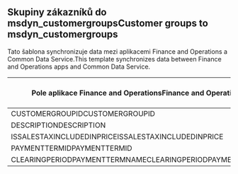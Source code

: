 ## <a name="customer-groups-to-msdyn_customergroups"></a><span data-ttu-id="49c12-101">Skupiny zákazníků do msdyn_customergroups</span><span class="sxs-lookup"><span data-stu-id="49c12-101">Customer groups to msdyn_customergroups</span></span>

<span data-ttu-id="49c12-102">Tato šablona synchronizuje data mezi aplikacemi Finance and Operations a Common Data Service.</span><span class="sxs-lookup"><span data-stu-id="49c12-102">This template synchronizes data between Finance and Operations apps and Common Data Service.</span></span>

<span data-ttu-id="49c12-103">Pole aplikace Finance and Operations</span><span class="sxs-lookup"><span data-stu-id="49c12-103">Finance and Operations field</span></span> | <span data-ttu-id="49c12-104">Typ mapování</span><span class="sxs-lookup"><span data-stu-id="49c12-104">Map type</span></span> | <span data-ttu-id="49c12-105">Jiné pole Dynamics 365</span><span class="sxs-lookup"><span data-stu-id="49c12-105">Other Dynamics 365 field</span></span> | <span data-ttu-id="49c12-106">Výchozí hodnota</span><span class="sxs-lookup"><span data-stu-id="49c12-106">Default value</span></span>
---|---|---|---
<span data-ttu-id="49c12-107">CUSTOMERGROUPID</span><span class="sxs-lookup"><span data-stu-id="49c12-107">CUSTOMERGROUPID</span></span> | = | <span data-ttu-id="49c12-108">msdyn_groupid</span><span class="sxs-lookup"><span data-stu-id="49c12-108">msdyn_groupid</span></span> | 
<span data-ttu-id="49c12-109">DESCRIPTION</span><span class="sxs-lookup"><span data-stu-id="49c12-109">DESCRIPTION</span></span> | = | <span data-ttu-id="49c12-110">msdyn_description</span><span class="sxs-lookup"><span data-stu-id="49c12-110">msdyn_description</span></span> | 
<span data-ttu-id="49c12-111">ISSALESTAXINCLUDEDINPRICE</span><span class="sxs-lookup"><span data-stu-id="49c12-111">ISSALESTAXINCLUDEDINPRICE</span></span> | >< | <span data-ttu-id="49c12-112">msdyn_issalestaxincludedinprice</span><span class="sxs-lookup"><span data-stu-id="49c12-112">msdyn_issalestaxincludedinprice</span></span> | 
<span data-ttu-id="49c12-113">PAYMENTTERMID</span><span class="sxs-lookup"><span data-stu-id="49c12-113">PAYMENTTERMID</span></span> | = | <span data-ttu-id="49c12-114">msdyn_paymenttermid.msdyn_name</span><span class="sxs-lookup"><span data-stu-id="49c12-114">msdyn_paymenttermid.msdyn_name</span></span> | 
<span data-ttu-id="49c12-115">CLEARINGPERIODPAYMENTTERMNAME</span><span class="sxs-lookup"><span data-stu-id="49c12-115">CLEARINGPERIODPAYMENTTERMNAME</span></span> | = | <span data-ttu-id="49c12-116">msdyn_clearingperiodpaymenttermname.msdyn_name</span><span class="sxs-lookup"><span data-stu-id="49c12-116">msdyn_clearingperiodpaymenttermname.msdyn_name</span></span> | 

